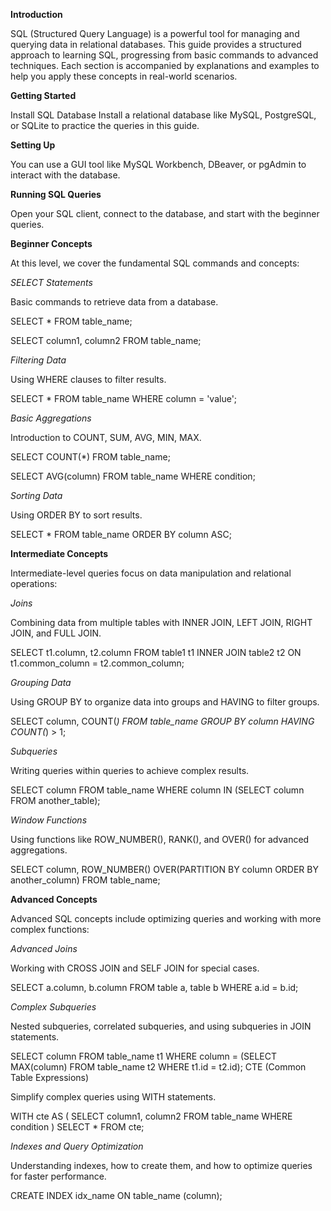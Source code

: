 **Introduction**

SQL (Structured Query Language) is a powerful tool for managing and querying data in relational databases. This guide provides a structured approach to learning SQL, progressing from basic commands to advanced techniques. Each section is accompanied by explanations and examples to help you apply these concepts in real-world scenarios.

**Getting Started**

Install SQL Database
Install a relational database like MySQL, PostgreSQL, or SQLite to practice the queries in this guide.

**Setting Up**

You can use a GUI tool like MySQL Workbench, DBeaver, or pgAdmin to interact with the database.

**Running SQL Queries**

Open your SQL client, connect to the database, and start with the beginner queries.

**Beginner Concepts**

At this level, we cover the fundamental SQL commands and concepts:

*SELECT Statements*

Basic commands to retrieve data from a database.

SELECT * FROM table_name;

SELECT column1, column2 FROM table_name;

*Filtering Data*

Using WHERE clauses to filter results.

SELECT * FROM table_name WHERE column = 'value';

*Basic Aggregations*

Introduction to COUNT, SUM, AVG, MIN, MAX.

SELECT COUNT(*) FROM table_name;

SELECT AVG(column) FROM table_name WHERE condition;

*Sorting Data*

Using ORDER BY to sort results.

SELECT * FROM table_name ORDER BY column ASC;

**Intermediate Concepts**

Intermediate-level queries focus on data manipulation and relational operations:

*Joins*

Combining data from multiple tables with INNER JOIN, LEFT JOIN, RIGHT JOIN, and FULL JOIN.

SELECT t1.column, t2.column 
FROM table1 t1
INNER JOIN table2 t2 ON t1.common_column = t2.common_column;

*Grouping Data*

Using GROUP BY to organize data into groups and HAVING to filter groups.

SELECT column, COUNT(*) 
FROM table_name 
GROUP BY column 
HAVING COUNT(*) > 1;

*Subqueries*

Writing queries within queries to achieve complex results.

SELECT column 
FROM table_name 
WHERE column IN (SELECT column FROM another_table);

*Window Functions*

Using functions like ROW_NUMBER(), RANK(), and OVER() for advanced aggregations.

SELECT column, ROW_NUMBER() OVER(PARTITION BY column ORDER BY another_column) 
FROM table_name;

**Advanced Concepts**

Advanced SQL concepts include optimizing queries and working with more complex functions:

*Advanced Joins*

Working with CROSS JOIN and SELF JOIN for special cases.

SELECT a.column, b.column 
FROM table a, table b
WHERE a.id = b.id;

*Complex Subqueries*

Nested subqueries, correlated subqueries, and using subqueries in JOIN statements.

SELECT column 
FROM table_name t1 
WHERE column = (SELECT MAX(column) FROM table_name t2 WHERE t1.id = t2.id);
CTE (Common Table Expressions)

Simplify complex queries using WITH statements.

WITH cte AS (
    SELECT column1, column2 FROM table_name WHERE condition
)
SELECT * FROM cte;

*Indexes and Query Optimization*

Understanding indexes, how to create them, and how to optimize queries for faster performance.

CREATE INDEX idx_name ON table_name (column);
